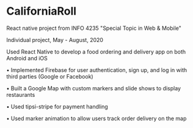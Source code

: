 # CaliforniaRoll

React native project from INFO 4235 "Special Topic in Web & Mobile"

Individual project, May - August, 2020

Used React Native to develop a food ordering and delivery app on both Android and iOS

•	Implemented Firebase for user authentication, sign up, and log in with third parties (Google or Facebook)

•	Built a Google Map with custom markers and slide shows to display restaurants

•	Used tipsi-stripe for payment handling

•	Used marker animation to allow users track order delivery on the map 

